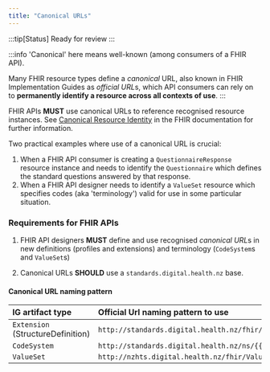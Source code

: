 ```yaml
---
title: "Canonical URLs"
---
```


:::tip[Status]
Ready for review
:::

:::info
'Canonical' here means well-known (among consumers of a FHIR API).

Many FHIR resource types define a *canonical* URL, also known in FHIR Implementation Guides as *official URL*s, which API consumers can rely on to **permanently identify a resource across all contexts of use**.
:::

FHIR APIs **MUST** use canonical URLs to reference recognised resource instances.  See [Canonical Resource Identity](https://hl7.org/fhir/R4B/resource.html#canonical) in the FHIR documentation for further information.

Two practical examples where use of a canonical URL is crucial:

1. When a FHIR API consumer is creating a `QuestionnaireResponse` resource instance and needs to identify the `Questionnaire` which defines the standard questions answered by that response.
1. When a FHIR API designer needs to identify a `ValueSet` resource which specifies codes (aka 'terminology') valid for use in some particular situation.

### Requirements for FHIR APIs

1. FHIR API designers **MUST** define and use recognised *canonical URL*s in new definitions (profiles and extensions) and terminology (`CodeSystem`s and `ValueSet`s)

1. Canonical URLs **SHOULD** use a `standards.digital.health.nz` base.

#### Canonical URL naming pattern

| IG artifact type | Official Url naming pattern to use |  
| :---------------- | :--------------------------------------------------------------------------------------- |  
| `Extension` (StructureDefinition) | `http://standards.digital.health.nz/fhir/StructureDefinition/{{extensionName}}` |
| `CodeSystem` | `http://standards.digital.health.nz/ns/{{CodeSystemName}}` |
| `ValueSet` | `http://nzhts.digital.health.nz/fhir/ValueSet/{{ValueSetName}}` |
